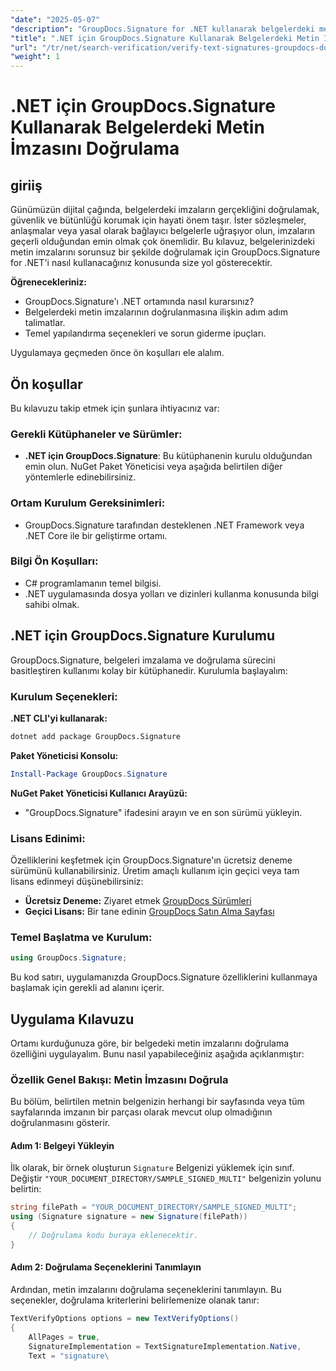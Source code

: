 ```yaml
---
"date": "2025-05-07"
"description": "GroupDocs.Signature for .NET kullanarak belgelerdeki metin imzalarının nasıl doğrulanacağını öğrenin. Bu kılavuz, kurulum, adım adım doğrulama ve pratik uygulamaları kapsar."
"title": ".NET için GroupDocs.Signature Kullanarak Belgelerdeki Metin İmzaları Nasıl Doğrulanır?"
"url": "/tr/net/search-verification/verify-text-signatures-groupdocs-dotnet/"
"weight": 1
---
```


# .NET için GroupDocs.Signature Kullanarak Belgelerdeki Metin İmzasını Doğrulama

## giriiş

Günümüzün dijital çağında, belgelerdeki imzaların gerçekliğini doğrulamak, güvenlik ve bütünlüğü korumak için hayati önem taşır. İster sözleşmeler, anlaşmalar veya yasal olarak bağlayıcı belgelerle uğraşıyor olun, imzaların geçerli olduğundan emin olmak çok önemlidir. Bu kılavuz, belgelerinizdeki metin imzalarını sorunsuz bir şekilde doğrulamak için GroupDocs.Signature for .NET'i nasıl kullanacağınız konusunda size yol gösterecektir.

**Öğrenecekleriniz:**
- GroupDocs.Signature'ı .NET ortamında nasıl kurarsınız?
- Belgelerdeki metin imzalarının doğrulanmasına ilişkin adım adım talimatlar.
- Temel yapılandırma seçenekleri ve sorun giderme ipuçları.

Uygulamaya geçmeden önce ön koşulları ele alalım.

## Ön koşullar

Bu kılavuzu takip etmek için şunlara ihtiyacınız var:

### Gerekli Kütüphaneler ve Sürümler:
- **.NET için GroupDocs.Signature**: Bu kütüphanenin kurulu olduğundan emin olun. NuGet Paket Yöneticisi veya aşağıda belirtilen diğer yöntemlerle edinebilirsiniz.

### Ortam Kurulum Gereksinimleri:
- GroupDocs.Signature tarafından desteklenen .NET Framework veya .NET Core ile bir geliştirme ortamı.

### Bilgi Ön Koşulları:
- C# programlamanın temel bilgisi.
- .NET uygulamasında dosya yolları ve dizinleri kullanma konusunda bilgi sahibi olmak.

## .NET için GroupDocs.Signature Kurulumu

GroupDocs.Signature, belgeleri imzalama ve doğrulama sürecini basitleştiren kullanımı kolay bir kütüphanedir. Kurulumla başlayalım:

### Kurulum Seçenekleri:

**.NET CLI'yi kullanarak:**
```bash
dotnet add package GroupDocs.Signature
```

**Paket Yöneticisi Konsolu:**
```powershell
Install-Package GroupDocs.Signature
```

**NuGet Paket Yöneticisi Kullanıcı Arayüzü:**
- "GroupDocs.Signature" ifadesini arayın ve en son sürümü yükleyin.

### Lisans Edinimi:

Özelliklerini keşfetmek için GroupDocs.Signature'ın ücretsiz deneme sürümünü kullanabilirsiniz. Üretim amaçlı kullanım için geçici veya tam lisans edinmeyi düşünebilirsiniz:
- **Ücretsiz Deneme:** Ziyaret etmek [GroupDocs Sürümleri](https://releases.groupdocs.com/signature/net/)
- **Geçici Lisans:** Bir tane edinin [GroupDocs Satın Alma Sayfası](https://purchase.groupdocs.com/temporary-license/)

### Temel Başlatma ve Kurulum:

```csharp
using GroupDocs.Signature;
```

Bu kod satırı, uygulamanızda GroupDocs.Signature özelliklerini kullanmaya başlamak için gerekli ad alanını içerir.

## Uygulama Kılavuzu

Ortamı kurduğunuza göre, bir belgedeki metin imzalarını doğrulama özelliğini uygulayalım. Bunu nasıl yapabileceğiniz aşağıda açıklanmıştır:

### Özellik Genel Bakışı: Metin İmzasını Doğrula
Bu bölüm, belirtilen metnin belgenizin herhangi bir sayfasında veya tüm sayfalarında imzanın bir parçası olarak mevcut olup olmadığının doğrulanmasını gösterir.

#### Adım 1: Belgeyi Yükleyin
İlk olarak, bir örnek oluşturun `Signature` Belgenizi yüklemek için sınıf. Değiştir `"YOUR_DOCUMENT_DIRECTORY/SAMPLE_SIGNED_MULTI"` belgenizin yolunu belirtin:

```csharp
string filePath = "YOUR_DOCUMENT_DIRECTORY/SAMPLE_SIGNED_MULTI";
using (Signature signature = new Signature(filePath))
{
    // Doğrulama kodu buraya eklenecektir.
}
```

#### Adım 2: Doğrulama Seçeneklerini Tanımlayın
Ardından, metin imzalarını doğrulama seçeneklerini tanımlayın. Bu seçenekler, doğrulama kriterlerini belirlemenize olanak tanır:

```csharp
TextVerifyOptions options = new TextVerifyOptions()
{
    AllPages = true,
    SignatureImplementation = TextSignatureImplementation.Native,
    Text = "signature\